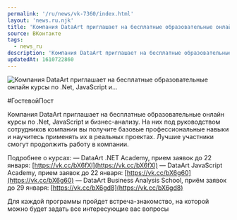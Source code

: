 ```yaml
---
permalink: '/ru/news/vk-7360/index.html'
layout: 'news.ru.njk'
title: 'Компания DataArt приглашает на бесплатные образовательные онлайн курсы по .Net, JavaScript и'
source: ВКонтакте
tags:
  - news_ru
description: 'Компания DataArt приглашает на бесплатные образовательные онлайн курсы по .Net, JavaScript и…'
updatedAt: 1610722860
---
```

![Компания DataArt приглашает на бесплатные образовательные онлайн курсы по .Net, JavaScript и…](https://sun9-26.userapi.com/impg/F5iMorWQ_Q64-MZBFyoD4Y0mkI6cnviv8_-yLw/t50DQX-APa0.jpg?size=1280x847&quality=96&sign=48055aef571c7189d36995d990c8037f&c_uniq_tag=vfJ-KwMOGvC7XjyjRpEulyz9nyAN6Rg2RTuYtU6ysfY&type=album)

#ГостевойПост

Компания DataArt приглашает на бесплатные образовательные онлайн курсы по .Net, JavaScript и бизнес-анализу. На них под руководством сотрудников компании вы получите базовые профессиональные навыки и научитесь применять их в реальных проектах. Лучшие участники смогут продолжить работу в компании.

Подробнее о курсах:
— DataArt .NET Academy, прием заявок до 22 января: [https://vk.cc/bX6fXl](https://vk.cc/bX6fXl)
— DataArt JavaScript Academy, прием заявок до 22 января: [https://vk.cc/bX6g60](https://vk.cc/bX6g60)
— DataArt Business Analysis School, приём заявок до 29 января: [https://vk.cc/bX6gd8](https://vk.cc/bX6gd8)

Для каждой программы пройдет встреча-знакомство, на которой можно будет задать все интересующие вас вопросы
